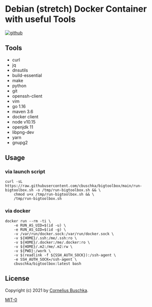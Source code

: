 # Debian (stretch) Docker Container with useful Tools
[![github](https://img.shields.io/badge/github-bigtoolbox-green)](https://github.com/cbuschka/bigtoolbox)

## Tools

* curl
* jq
* dnsutils
* build-essential
* make
* python
* git
* openssh-client
* vim
* go 1.16
* maven 3.6
* docker client
* node v10.15
* openjdk 11
* libpng-dev
* yarn
* gnupg2

## Usage

### via launch script

```
curl -sL https://raw.githubusercontent.com/cbuschka/bigtoolbox/main/run-bigtoolbox.sh -o /tmp/run-bigtoolbox.sh && \
	chmod u+x /tmp/run-bigtoolbox.sh && \
	/tmp/run-bigtoolbox.sh
```

### via docker

```
docker run --rm -ti \
	-e RUN_AS_UID=$(id -u) \
	-e RUN_AS_GID=$(id -g) \
	-v /var/run/docker.sock:/var/run/docker.sock \
	-v ${HOME}/.ssh:/me/.ssh:ro \
	-v ${HOME}/.docker:/me/.docker:ro \
	-v ${HOME}/.m2:/me/.m2:rw \
	-v ${PWD}:/work \
	-v $(readlink -f ${SSH_AUTH_SOCK}):/ssh-agent \
	-e SSH_AUTH_SOCK=/ssh-agent \
	cbuschka/bigtoolbox:latest bash
```

## License
Copyright (c) 2021 by [Cornelius Buschka](https://github.com/cbuschka).

[MIT-0](./license.txt)

